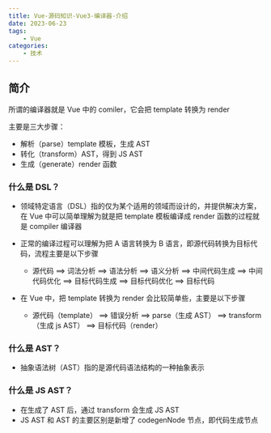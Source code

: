 ```yaml
---
title: Vue-源码知识-Vue3-编译器-介绍
date: 2023-06-23
tags:
    - Vue
categories:
    - 技术
---
```


## 简介

所谓的编译器就是 Vue 中的 comiler，它会把 template 转换为 render

主要是三大步骤：

-   解析（parse）template 模板，生成 AST
-   转化（transform）AST，得到 JS AST
-   生成（generate）render 函数

### 什么是 DSL？

-   领域特定语言（DSL）指的仅为某个适用的领域而设计的，并提供解决方案，在 Vue 中可以简单理解为就是把 template 模板编译成 render 函数的过程就是 compiler 编译器

-   正常的编译过程可以理解为把 A 语言转换为 B 语言，即源代码转换为目标代码，流程主要是以下步骤

    -   源代码 ==> 词法分析 ==> 语法分析 ==> 语义分析 ==> 中间代码生成 ==> 中间代码优化 ==> 目标代码生成 ==> 目标代码优化 ==> 目标代码

-   在 Vue 中，把 template 转换为 render 会比较简单些，主要是以下步骤

    -   源代码（template） ==> 错误分析 ==> parse（生成 AST） ==> transform（生成 js AST） ==> 目标代码（render）

### 什么是 AST？

-   抽象语法树（AST）指的是源代码语法结构的一种抽象表示

### 什么是 JS AST？

-   在生成了 AST 后，通过 transform 会生成 JS AST
-   JS AST 和 AST 的主要区别是新增了 codegenNode 节点，即代码生成节点
